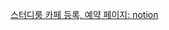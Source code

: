 [스터디룸 카페 등록, 예약 페이지: notion](https://www.notion.so/Team-ycHacker-1107452f9bdf42f48b66215be8fe9cef?pvs=4)
